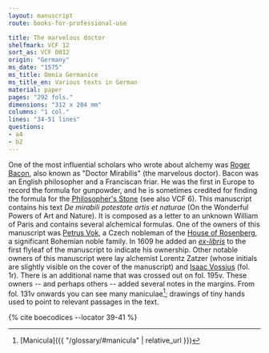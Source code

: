 ```yaml
---
layout: manuscript
route: books-for-professional-use

title: The marvelous doctor
shelfmark: VCF 12
sort_as: VCF 0012
origin: "Germany"
ms_date: "1575"
ms_title: Omnia Germanice
ms_title_en: Various texts in German 
material: paper
pages: "292 fols."
dimensions: "312 x 204 mm"
columns: "1 col."
lines: "34-51 lines"
questions:
- a4
- b2
---
```


One of the most influential scholars who wrote about alchemy was [Roger
Bacon](https://en.wikipedia.org/wiki/Roger_Bacon), also known as "Doctor
Mirabilis" (the marvelous doctor). Bacon was an English philosopher and
a Franciscan friar. He was the first in Europe to record the formula for
gunpowder, and he is sometimes credited for finding the formula for the
[Philosopher's
Stone](https://en.wikipedia.org/wiki/Philosopher%27s_stone) (see also
VCF 6). This manuscript contains his text *De mirabili potestate artis
et naturae* (On the Wonderful Powers of Art and Nature). It is composed
as a letter to an unknown William of Paris and contains several
alchemical formulas.
One of the owners of this manuscript was [Petrus
Vok](https://en.wikipedia.org/wiki/Peter_Vok_of_Rosenberg), a Czech
nobleman of the [House of
Rosenberg](https://en.wikipedia.org/wiki/Rosenberg_family), a
significant Bohemian noble family. In 1609 he added an
*[ex-libris](https://en.wikipedia.org/wiki/Bookplate)* to the first
flyleaf of the manuscript to indicate his ownership. Other notable
owners of this manuscript were lay alchemist Lorentz Zatzer (whose
initials are slightly visible on the cover of the manuscript) and [Isaac
Vossius](https://en.wikipedia.org/wiki/Isaac_Vossius) (fol. <span data-fol="1r" class="fref">1r</span>). There
is an additional name that was crossed out on fol. <span data-fol="195v" class="fref">195v</span>. These owners --
and perhaps others -- added several notes in the margins. From fol. <span data-fol="131v" class="fref">131v</span>
onwards you can see many maniculae[^1]; drawings of tiny hands used to
point to relevant passages in the text.

[^1]: [Manicula]({{ "/glossary/#manicula" | relative_url }})

{% cite boecodices --locator 39-41 %}